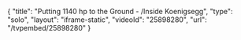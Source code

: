 {
    "title": "Putting 1140 hp to the Ground - \/Inside Koenigsegg",
    "type": "solo",
    "layout": "iframe-static",
    "videoId": "25898280",
    "url": "\/tvpembed\/25898280"
}